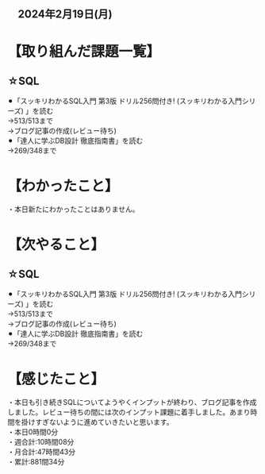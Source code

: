 ## 　2024年2月19日(月)
# 【取り組んだ課題一覧】
## ☆SQL
⚫︎「スッキリわかるSQL入門 第3版 ドリル256問付き! (スッキリわかる入門シリーズ) 」を読む<br>
→513/513まで<br>
→ブログ記事の作成(レビュー待ち)<br>
⚫︎「達人に学ぶDB設計 徹底指南書」を読む<br>
→269/348まで<br>
# 【わかったこと】
・本日新たにわかったことはありません。<br>
# 【次やること】
## ☆SQL
⚫︎「スッキリわかるSQL入門 第3版 ドリル256問付き! (スッキリわかる入門シリーズ) 」を読む<br>
→513/513まで<br>
→ブログ記事の作成(レビュー待ち)<br>
⚫︎「達人に学ぶDB設計 徹底指南書」を読む<br>
→269/348まで<br>
# 【感じたこと】
・本日も引き続きSQLについてようやくインプットが終わり、ブログ記事を作成しました。レビュー待ちの間には次のインプット課題に着手しました。あまり時間を掛けすぎないように進めていきたいと思います。<br>
・本日0時間0分<br>
・週合計:10時間08分<br>
・月合計:47時間43分<br>
・累計:881間34分<br>
